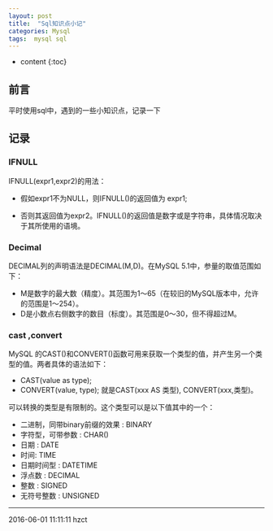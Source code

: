 ```yaml
---
layout: post
title:  "Sql知识点小记"
categories: Mysql
tags:  mysql sql 
---
```


* content
{:toc}

## 前言

平时使用sql中，遇到的一些小知识点，记录一下





## 记录

### IFNULL

IFNULL(expr1,expr2)的用法：

- 假如expr1不为NULL，则IFNULL()的返回值为   expr1;

- 否则其返回值为expr2。IFNULL()的返回值是数字或是字符串，具体情况取决于其所使用的语境。

### Decimal

DECIMAL列的声明语法是DECIMAL(M,D)。在MySQL 5.1中，参量的取值范围如下：

- M是数字的最大数（精度）。其范围为1～65（在较旧的MySQL版本中，允许的范围是1～254）。
- D是小数点右侧数字的数目（标度）。其范围是0～30，但不得超过M。


### cast ,convert

MySQL 的CAST()和CONVERT()函数可用来获取一个类型的值，并产生另一个类型的值。两者具体的语法如下：

- CAST(value as type);
- CONVERT(value, type);
就是CAST(xxx AS 类型), CONVERT(xxx,类型)。

可以转换的类型是有限制的。这个类型可以是以下值其中的一个：

- 二进制，同带binary前缀的效果 : BINARY    
- 字符型，可带参数 : CHAR()     
- 日期 : DATE     
- 时间: TIME     
- 日期时间型 : DATETIME     
- 浮点数 : DECIMAL      
- 整数 : SIGNED     
- 无符号整数 : UNSIGNED 

******
2016-06-01 11:11:11 hzct